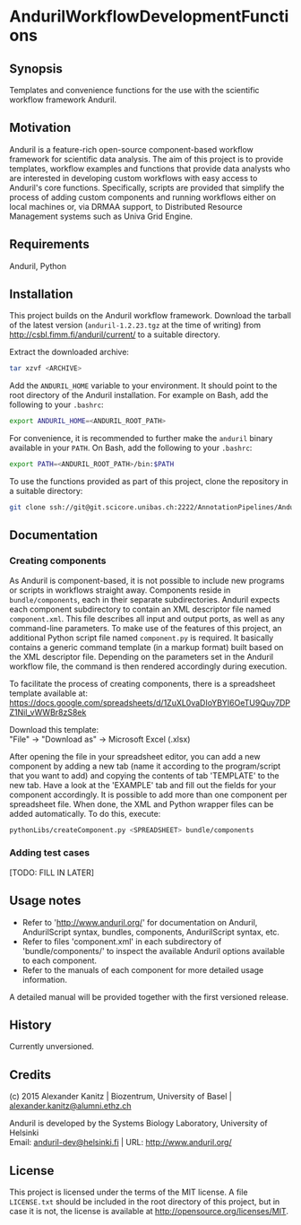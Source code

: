 # AndurilWorkflowDevelopmentFunctions

## Synopsis

Templates and convenience functions for the use with the scientific workflow framework Anduril.

## Motivation

Anduril is a feature-rich open-source component-based workflow framework for scientific data analysis. The aim of this project is to provide templates, workflow examples and functions that provide data analysts who are interested in developing custom workflows with easy access to Anduril's core functions. Specifically, scripts are provided that simplify the process of adding custom components and running workflows either on local machines or, via DRMAA support, to Distributed Resource Management systems such as Univa Grid Engine.

## Requirements

Anduril, Python

## Installation

This project builds on the Anduril workflow framework. Download the tarball of the latest version (`anduril-1.2.23.tgz` at the time of writing) from http://csbl.fimm.fi/anduril/current/ to a suitable directory.

Extract the downloaded archive:

```bash
tar xzvf <ARCHIVE>
```

Add the `ANDURIL_HOME` variable to your environment. It should point to the root directory of the Anduril installation. For example on Bash, add the following to your `.bashrc`:

```bash
export ANDURIL_HOME=<ANDURIL_ROOT_PATH>
```

For convenience, it is recommended to further make the `anduril` binary available in your `PATH`. On Bash, add the following to your `.bashrc`:

```bash
export PATH=<ANDURIL_ROOT_PATH>/bin:$PATH
```

To use the functions provided as part of this project, clone the repository in a suitable directory:

```bash
git clone ssh://git@git.scicore.unibas.ch:2222/AnnotationPipelines/Anduril.git
```

## Documentation

### Creating components

As Anduril is component-based, it is not possible to include new programs or scripts in workflows straight away. Components reside in `bundle/components`, each in their separate subdirectories. Anduril expects each component subdirectory to contain an XML descriptor file named `component.xml`. This file describes all input and output ports, as well as any command-line parameters. To make use of the features of this project, an additional Python script file named `component.py` is required. It basically contains a generic command template (in a markup format) built based on the XML descriptor file. Depending on the parameters set in the Anduril workflow file, the command is then rendered accordingly during execution.

To facilitate the process of creating components, there is a spreadsheet template available at:  
https://docs.google.com/spreadsheets/d/1ZuXL0vaDIoYBYI6OeTU9Quy7DPZ1Nil_vWWBr8zS8ek

Download this template:  
"File" -> "Download as" -> Microsoft Excel (.xlsx)

After opening the file in your spreadsheet editor, you can add a new component by adding a new tab (name it according to the program/script that you want to add) and copying the contents of tab 'TEMPLATE' to the new tab. Have a look at the 'EXAMPLE' tab and fill out the fields for your component accordingly. It is possible to add more than one component per spreadsheet file. When done, the XML and Python wrapper files can be added automatically. To do this, execute:

```bash
pythonLibs/createComponent.py <SPREADSHEET> bundle/components
```

### Adding test cases

[TODO: FILL IN LATER]


## Usage notes

- Refer to 'http://www.anduril.org/' for documentation on Anduril, AndurilScript syntax, bundles, 
  components, AndurilScript syntax, etc.
- Refer to files 'component.xml' in each subdirectory of 'bundle/components/' to inspect the 
  available Anduril options available to each component.
- Refer to the manuals of each component for more detailed usage information.

A detailed manual will be provided together with the first versioned release.

## History

Currently unversioned.

## Credits

(c) 2015  Alexander Kanitz | Biozentrum, University of Basel | <alexander.kanitz@alumni.ethz.ch>

Anduril is developed by the Systems Biology Laboratory, University of Helsinki  
Email: <anduril-dev@helsinki.fi> | URL: http://www.anduril.org/

## License

This project is licensed under the terms of the MIT license. A file `LICENSE.txt` should be included in the root directory of this project, but in case it is not, the license is available at http://opensource.org/licenses/MIT.
